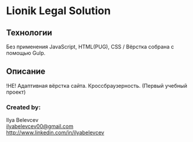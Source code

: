 # Lionik Legal Solution 
## Технологии
Без применения JavaScript, HTML(PUG), CSS / Вёрстка собрана с помощью Gulp.
## Описание
!НE! Адаптивная вёрстка сайта. Кроссбраузерность.
(Первый учебный проект)
### Created by:
Ilya Belevcev  
ilyabelevcev00@gmail.com  
http://www.linkedin.com/in/ilyabelevcev
